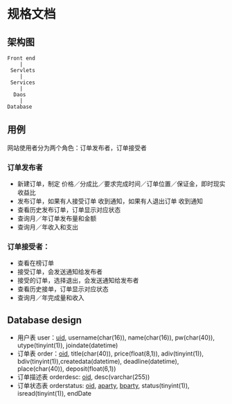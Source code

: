 # 规格文档

## 架构图
    Front end
        |
     Servlets
        |
     Services
        |
      Daos
        |
	Database

## 用例
网站使用者分为两个角色：订单发布者，订单接受者

### 订单发布者
* 新建订单，制定 价格／分成比／要求完成时间／订单位置／保证金，即时现实收益比
* 发布订单，如果有人接受订单 收到通知，如果有人退出订单 收到通知
* 查看历史发布订单，订单显示对应状态
* 查询月／年订单发布量和金额
* 查询月／年收入和支出

### 订单接受者：
* 查看在榜订单
* 接受订单，会发送通知给发布者
* 接受的订单，选择退出，会发送通知给发布者
* 查看历史接单，订单显示对应状态
* 查询月／年完成量和收入

## Database design
* 用户表 user：<u>uid</u>, username(char(16)), name(char(16)), pw(char(40)), utype(tinyint(1)), joindate(datetime)
* 订单表 order：<u>oid</u>, title(char(40)), price(float(8,1)), adiv(tinyint(1)), bdiv(tinyint(1)),createdata(datetime),  deadline(datetime), place(char(40)), deposit(float(6,1))
* 订单描述表 orderdesc: <u>oid</u>, desc(varchar(255))
* 订单状态表 orderstatus: <u>oid</u>, <u>aparty</u>, <u>bparty</u>, status(tinyint(1)), isread(tinyint(1)), endDate

